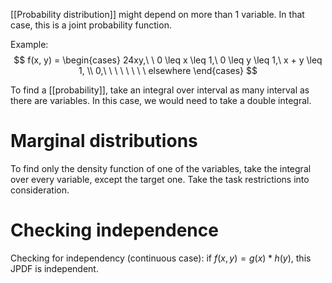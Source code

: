 [[Probability distribution]] might depend on more than 1 variable. In that case, this is a joint probability function.

Example:
$$
f(x, y) =
\begin{cases}
24xy,\ \ 0 \leq x \leq 1,\ 0 \leq y \leq 1,\ x + y \leq 1, \\
0,\ \ \ \ \ \ \ \ elsewhere
\end{cases}
$$

To find a [[probability]], take an integral over interval as many interval as there are variables. In this case, we would need to take a double integral.

# Marginal distributions
To find only the density function of one of the variables, take the integral over every variable, except the target one. Take the task restrictions into consideration.
# Checking independence
Checking for independency (continuous case): if $f(x,y) = g(x) * h(y)$, this JPDF is independent.